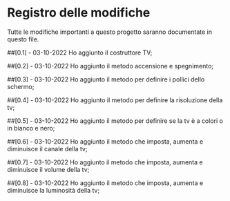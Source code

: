 # Registro delle modifiche
Tutte le modifiche importanti a questo progetto saranno documentate in questo file.

##[0.1] - 03-10-2022
Ho aggiunto il costruttore TV;

##[0.2] - 03-10-2022
Ho aggiunto il metodo accensione e spegnimento;

##[0.3] - 03-10-2022
Ho aggiunto il metodo per definire i pollici dello schermo;

##[0.4] - 03-10-2022
Ho aggiunto il metodo per definire la risoluzione della tv;

##[0.5] - 03-10-2022
Ho aggiunto il metodo per definire se la tv è a colori o in bianco e nero;

##[0.6] - 03-10-2022
Ho aggiunto il metodo che imposta, aumenta e diminuisce il canale della tv;

##[0.7] - 03-10-2022
Ho aggiunto il metodo che imposta, aumenta e diminuisce il volume della tv;

##[0.8] - 03-10-2022
Ho aggiunto il metodo che imposta, aumenta e diminuisce la luminosità della tv;
